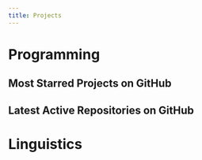 ```yaml
---
title: Projects
---
```

# Programming
## Most Starred Projects on GitHub
<ClientOnly>
  <ListRepositories sortBy='stars' user='phundrak' :limit='5' />
</ClientOnly>

## Latest Active Repositories on GitHub
<ClientOnly>
  <ListRepositories sortBy='pushed_at' user='phundrak' :limit='5' />
</ClientOnly>

# Linguistics

